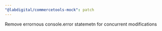 ```yaml
---
"@labdigital/commercetools-mock": patch
---
```


Remove errornous console.error statemetn for concurrent modifications
